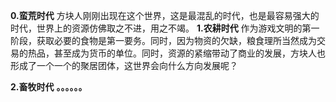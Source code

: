 **0.蛮荒时代**
	方块人刚刚出现在这个世界，这是最混乱的时代，也是最容易强大的时代，世界上的资源仿佛取之不进，用之不竭。
**1.农耕时代**
	作为游戏文明的第一阶段，获取必要的食物是第一要务。同时，因为物资的欠缺，粮食理所当然成为交易的热品，甚至成为货币的单位。同时，资源的紧缩带动了商业的发展，方块人也形成了一个一个的聚居团体，这世界会向什么方向发展呢？

**2.畜牧时代**
	**。。。。。。**
